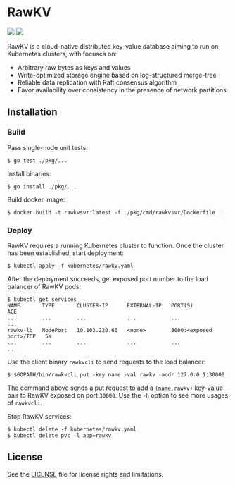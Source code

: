 # RawKV

[![][goreport-badge]][goreport] [![][godoc-badge]][godoc]

RawKV is a cloud-native distributed key-value database aiming to run on Kubernetes clusters, with focuses on:

- Arbitrary raw bytes as keys and values
- Write-optimized storage engine based on log-structured merge-tree
- Reliable data replication with Raft consensus algorithm
- Favor availability over consistency in the presence of network partitions

## Installation

### Build

Pass single-node unit tests:

```
$ go test ./pkg/...
```

Install binaries:

```
$ go install ./pkg/...
```

Build docker image:

```
$ docker build -t rawkvsvr:latest -f ./pkg/cmd/rawkvsvr/Dockerfile .
```

### Deploy

RawKV requires a running Kubernetes cluster to function. Once the cluster has been established, start deployment:

```
$ kubectl apply -f kubernetes/rawkv.yaml
```

After the deployment succeeds, get exposed port number to the load balancer of RawKV pods:

```
$ kubectl get services
NAME       TYPE       CLUSTER-IP      EXTERNAL-IP   PORT(S)                   AGE
...        ...        ...             ...           ...                       ...
rawkv-lb   NodePort   10.103.220.60   <none>        8000:<exposed port>/TCP   5s
...        ...        ...             ...           ...                       ...
```

Use the client binary `rawkvcli` to send requests to the load balancer:

```
$ $GOPATH/bin/rawkvcli put -key name -val rawkv -addr 127.0.0.1:30000
```

The command above sends a put request to add a `(name,rawkv)` key-value pair to RawKV exposed on port `30000`. Use the `-h` option to see more usages of `rawkvcli`.

Stop RawKV services:

```
$ kubectl delete -f kubernetes/rawkv.yaml
$ kubectl delete pvc -l app=rawkv
```

## License

See the [LICENSE](./LICENSE.md) file for license rights and limitations.

[goreport]: https://goreportcard.com/report/github.com/chuyangliu/rawkv
[goreport-badge]: https://goreportcard.com/badge/github.com/chuyangliu/rawkv

[godoc]: https://pkg.go.dev/mod/github.com/chuyangliu/rawkv
[godoc-badge]: https://img.shields.io/badge/godoc-reference-blue
